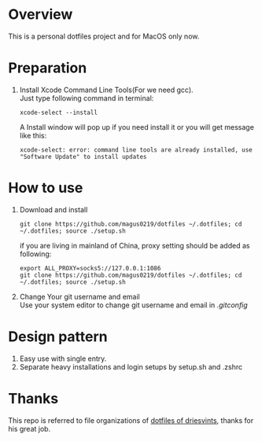 # Overview
This is a personal dotfiles project and for MacOS only now.

# Preparation
1.  Install Xcode Command Line Tools(For we need gcc).  
    Just type following command in terminal:  
    
    ```shell
    xcode-select --install
    ```
    
    A Install window will pop up if you need install it or you will get message like this:  

    ```shell
    xcode-select: error: command line tools are already installed, use "Software Update" to install updates
    ```

# How to use
1. Download and install
   ```shell
   git clone https://github.com/magus0219/dotfiles ~/.dotfiles; cd ~/.dotfiles; source ./setup.sh
   ```

   if you are living in mainland of China, proxy setting should be added as following:
   ```shell
   export ALL_PROXY=socks5://127.0.0.1:1086 
   git clone https://github.com/magus0219/dotfiles ~/.dotfiles; cd ~/.dotfiles; source ./setup.sh 
   ```
   
2. Change Your git username and email  
   Use your system editor to change git username and email in *.gitconfig*

# Design pattern
1.  Easy use with single entry.
2.  Separate heavy installations and login setups by setup.sh and .zshrc  

# Thanks
This repo is referred to file organizations of [dotfiles of driesvints][1], thanks for his great job.

[1]:https://github.com/driesvints/dotfiles
